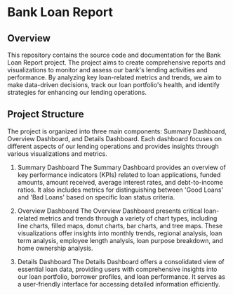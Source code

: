 # Bank Loan Report 
## Overview
This repository contains the source code and documentation for the Bank Loan Report project. 
The project aims to create comprehensive reports and visualizations to monitor and assess our bank's lending activities and performance. 
By analyzing key loan-related metrics and trends, we aim to make data-driven decisions, track our loan portfolio's health, and identify strategies for enhancing our lending operations.

## Project Structure
The project is organized into three main components: Summary Dashboard, Overview Dashboard, and Details Dashboard. Each dashboard focuses on different aspects of our lending operations and provides insights through various visualizations and metrics.

1. Summary Dashboard
The Summary Dashboard provides an overview of key performance indicators (KPIs) related to loan applications, funded amounts, amount received, average interest rates, and debt-to-income ratios. It also includes metrics for distinguishing between 'Good Loans' and 'Bad Loans' based on specific loan status criteria.

2. Overview Dashboard
The Overview Dashboard presents critical loan-related metrics and trends through a variety of chart types, including line charts, filled maps, donut charts, bar charts, and tree maps. These visualizations offer insights into monthly trends, regional analysis, loan term analysis, employee length analysis, loan purpose breakdown, and home ownership analysis.

3. Details Dashboard
The Details Dashboard offers a consolidated view of essential loan data, providing users with comprehensive insights into our loan portfolio, borrower profiles, and loan performance. It serves as a user-friendly interface for accessing detailed information efficiently.
